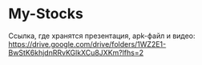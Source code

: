 # My-Stocks

Ссылка, где хранятся презентация, apk-файл и видео: https://drive.google.com/drive/folders/1WZ2E1-BwStK6khjdnRRvKGlkXCu8JXKm?lfhs=2
